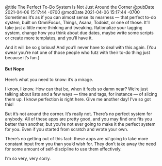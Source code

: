 @title The Perfect To-Do System Is Not Just Around the Corner
@pubDate 2021-04-06 15:17:44 -0700
@modDate 2021-04-06 15:17:44 -0700
Sometimes it’s as if you can almost sense its nearness — that perfect to-do system, built on OmniFocus, Things, Asana, Todoist, or one of those. It’ll take just a little more thinking and tweaking. Rationalize your tagging system, change how you think about due dates, maybe write some scripts or create more templates, and you’ll have it.

And it will be so glorious! And you’ll never have to deal with this again. (You swear you’re not one of those people who futz with their to-do thing just because it’s fun.)

#### But Nope

Here’s what you need to know: it’s a mirage.

I know, I know. How can that be, when it feels so damn near? We’re just talking about lists and a few ways — time and tags, for instance — of slicing them up. I know perfection is right here. Give me another day! I’ve so got this!

But it’s not around the corner. It’s really not. There’s no perfect system for anybody. All of these apps are pretty good, and you may find one fits you better than another, but you’re not ever going to make it the perfect system for you. Even if you started from scratch and wrote your own.

There’s no getting out of this fact: these apps are *all* going to take more constant input from you than you’d wish for. They don’t take away the need for some amount of self-discipline to use them effectively.

I’m so very, very sorry.
